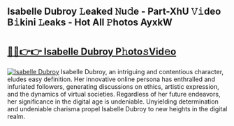 ## Isabelle Dubroy 𝙻eaked 𝙽u𝚍e - Part-XhU 𝚅𝚒deo B𝚒kini 𝙻eaks - Hot All 𝙿hotos AyxkW

# <h2><a href="http://ld1ofj.urlbe.top/?page=Isabelle+Dubroy">🔗🔗👉👉 Isabelle Dubroy P𝚑oto𝚜Vid𝚎o</a></h2>

[![Isabelle Dubroy](https://i.imgur.com/eBuTRDB.gif)](http://ld1ofj.urlbe.top/?page=Isabelle+Dubroy)
Isabelle Dubroy, an intriguing and contentious character, eludes easy definition. Her innovative online persona has enthralled and infuriated followers, generating discussions on ethics, artistic expression, and the dynamics of virtual societies. Regardless of her future endeavors, her significance in the digital age is undeniable. Unyielding determination and undeniable charisma propel Isabelle Dubroy to new heights in the digital realm.
